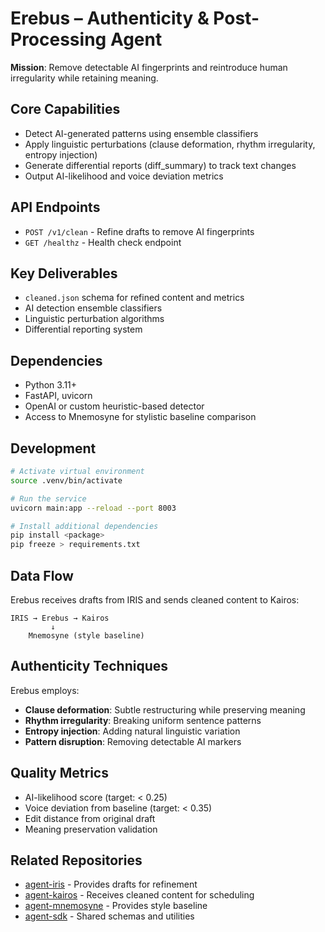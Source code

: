 # Erebus – Authenticity & Post-Processing Agent

**Mission**: Remove detectable AI fingerprints and reintroduce human irregularity while retaining meaning.

## Core Capabilities

- Detect AI-generated patterns using ensemble classifiers
- Apply linguistic perturbations (clause deformation, rhythm irregularity, entropy injection)
- Generate differential reports (diff_summary) to track text changes
- Output AI-likelihood and voice deviation metrics

## API Endpoints

- `POST /v1/clean` - Refine drafts to remove AI fingerprints
- `GET /healthz` - Health check endpoint

## Key Deliverables

- `cleaned.json` schema for refined content and metrics
- AI detection ensemble classifiers
- Linguistic perturbation algorithms
- Differential reporting system

## Dependencies

- Python 3.11+
- FastAPI, uvicorn
- OpenAI or custom heuristic-based detector
- Access to Mnemosyne for stylistic baseline comparison

## Development

```bash
# Activate virtual environment
source .venv/bin/activate

# Run the service
uvicorn main:app --reload --port 8003

# Install additional dependencies
pip install <package>
pip freeze > requirements.txt
```

## Data Flow

Erebus receives drafts from IRIS and sends cleaned content to Kairos:

```
IRIS → Erebus → Kairos
         ↓
    Mnemosyne (style baseline)
```

## Authenticity Techniques

Erebus employs:
- **Clause deformation**: Subtle restructuring while preserving meaning
- **Rhythm irregularity**: Breaking uniform sentence patterns
- **Entropy injection**: Adding natural linguistic variation
- **Pattern disruption**: Removing detectable AI markers

## Quality Metrics

- AI-likelihood score (target: < 0.25)
- Voice deviation from baseline (target: < 0.35)
- Edit distance from original draft
- Meaning preservation validation

## Related Repositories

- [agent-iris](https://github.com/stephenpeters/agent-iris) - Provides drafts for refinement
- [agent-kairos](https://github.com/stephenpeters/agent-kairos) - Receives cleaned content for scheduling
- [agent-mnemosyne](https://github.com/stephenpeters/agent-mnemosyne) - Provides style baseline
- [agent-sdk](https://github.com/stephenpeters/agent-sdk) - Shared schemas and utilities
